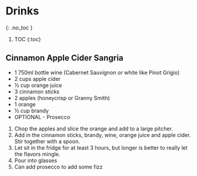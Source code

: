 # Drinks
{: .no_toc }

1. TOC
{:toc}

## Cinnamon Apple Cider Sangria

* 1 750ml bottle wine (Cabernet Sauvignon or white like Pinot Grigio)
* 2 cups apple cider
* ½ cup orange juice
* 3 cinnamon sticks
* 2 apples (honeycrisp or Granny Smith)
* 1 orange
* ½ cup brandy
* OPTIONAL - Prosecco

1. Chop the apples and slice the orange and add to a large pitcher.
1. Add in the cinnamon sticks, brandy, wine, orange juice and apple cider. Stir together with a spoon.
1. Let sit in the fridge for at least 3 hours, but longer is better to really let the flavors mingle.
1. Pour into glasses
1. Can add prosecco to add some fizz
